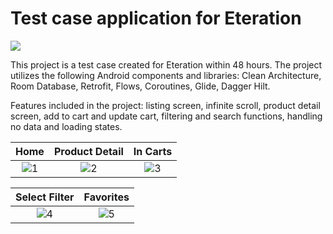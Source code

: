 # Test case application for Eteration
 <div id="top"></div>
<a href="https://www.android.com"><img src="https://img.shields.io/badge/Android-02303A.svg?style=for-the-badge&logo=android&logoColor=dark"></a>

This project is a test case created for Eteration within 48 hours. The project utilizes the following Android components and libraries: Clean Architecture, Room Database, Retrofit, Flows, Coroutines, Glide, Dagger Hilt.

Features included in the project: listing screen, infinite scroll, product detail screen, add to cart and update cart, filtering and search functions, handling no data and loading states.

| Home | Product Detail  | In Carts
|:-:|:-:|:-:|
| ![1](https://github.com/user-attachments/assets/a5562ae7-5252-4314-9c8f-efcc3f94e4fa)| ![2](https://github.com/user-attachments/assets/4d6d1f0f-142a-4c6c-9b97-ff282762d91e)| ![3](https://github.com/user-attachments/assets/1d9bfb52-4d4b-4124-9578-ea9d35d66698)


| Select Filter | Favorites
|:-:|:-:|
![4](https://github.com/user-attachments/assets/c92cf7c1-1096-4c2d-8f2b-fc2c7a95a641) | ![5](https://github.com/user-attachments/assets/ea2551b0-bb3c-4c27-9bc4-ac2d3350c7a6)











